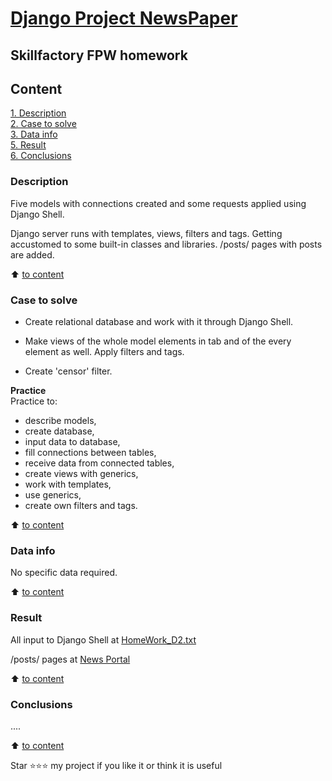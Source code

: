 # [Django Project NewsPaper](http://127.0.0.1:8000/posts/)
## Skillfactory FPW homework

## Content  
[1. Description](README.md#Description)  
[2. Case to solve](README.md#Case-to-solve)  
[3. Data info](README.md#Data-info)  
[5. Result](README.md#Result)    
[6. Conclusions](README.md#Conclusions) 

### Description
Five models with connections created and some requests applied using Django Shell.

Django server runs with templates, views, filters and tags. 
Getting accustomed to some built-in classes and libraries.
/posts/ pages with posts are added.

:arrow_up: [to content](README.md#Content)


### Case to solve    
- Create relational database and work with it through Django Shell.

- Make views of the whole model elements in tab and of the every element as well. Apply filters and tags.

- Create 'censor' filter.


**Practice**     
Practice to:
- describe models,
- create database,
- input data to database,
- fill connections between tables,
- receive data from connected tables,
- create views with generics,
- work with templates,
- use generics,
- create own filters and tags.

:arrow_up: [to content](README.md#Content)


### Data info
No specific data required.
  
:arrow_up: [to content](README.md#Content)


### Result  
All input to Django Shell at [HomeWork_D2.txt](HomeWork_D2.txt) 

/posts/ pages at [News Portal](http://127.0.0.1:8000/posts/)


:arrow_up: [to content](README.md#Content)


### Conclusions  
....

:arrow_up: [to content](README.md#Content)



Star ⭐️⭐️⭐️ my project if you like it or think it is useful
